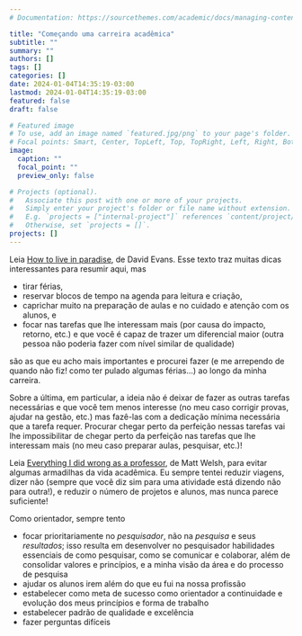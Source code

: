 ```yaml
---
# Documentation: https://sourcethemes.com/academic/docs/managing-content/

title: "Começando uma carreira acadêmica"
subtitle: ""
summary: ""
authors: []
tags: []
categories: []
date: 2024-01-04T14:35:19-03:00
lastmod: 2024-01-04T14:35:19-03:00
featured: false
draft: false

# Featured image
# To use, add an image named `featured.jpg/png` to your page's folder.
# Focal points: Smart, Center, TopLeft, Top, TopRight, Left, Right, BottomLeft, Bottom, BottomRight.
image:
  caption: ""
  focal_point: ""
  preview_only: false

# Projects (optional).
#   Associate this post with one or more of your projects.
#   Simply enter your project's folder or file name without extension.
#   E.g. `projects = ["internal-project"]` references `content/project/deep-learning/index.md`.
#   Otherwise, set `projects = []`.
projects: []
---
```

Leia [How to live in paradise](https://www.cs.virginia.edu/~evans/paradise/), de David Evans. Esse texto traz muitas dicas interessantes para resumir aqui, mas 

- tirar férias, 
- reservar blocos de tempo na agenda para leitura e criação, 
- caprichar muito na preparação de aulas e no cuidado e atenção com os alunos, e 
- focar nas tarefas que lhe interessam mais (por causa do impacto, retorno, etc.) e que você é capaz de trazer um diferencial maior (outra pessoa não poderia fazer com nível similar de qualidade) 

são as que eu acho mais importantes e procurei fazer (e me arrependo de quando não fiz! como ter pulado algumas férias...) ao longo da minha carreira. 

Sobre a última, em particular, a ideia não é deixar de fazer as outras tarefas necessárias e que você tem menos interesse (no meu caso corrigir provas, ajudar na gestão, etc.) mas fazê-las com a dedicação mínima necessária que a tarefa requer. Procurar chegar perto da perfeição nessas tarefas vai lhe impossibilitar de chegar perto da perfeição nas tarefas que lhe interessam mais (no meu caso preparar aulas, pesquisar, etc.)!

Leia [Everything I did wrong as a professor](http://matt-welsh.blogspot.com/2016/03/everything-i-did-wrong-as-professor.html), de Matt Welsh, para evitar algumas armadilhas da vida acadêmica. Eu sempre tentei reduzir viagens, dizer não (sempre que você diz sim para uma atividade está dizendo não para outra!), e reduzir o número de projetos e alunos, mas nunca parece suficiente!

Como orientador, sempre tento

- focar prioritariamente no *pesquisador*, não na *pesquisa* e seus *resultados*; isso resulta em desenvolver no pesquisador habilidades essenciais de como pesquisar, como se comunicar e colaborar, além de consolidar valores e princípios, e a minha visão da área e do processo de pesquisa
- ajudar os alunos irem além do que eu fui na nossa profissão
- estabelecer como meta de sucesso como orientador a continuidade e evolução dos meus princípios e forma de trabalho
- estabelecer padrão de qualidade e excelência
- fazer perguntas difíceis
